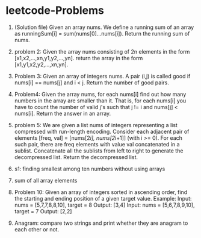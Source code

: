 # leetcode-Problems
1. (Solution file) Given an array nums. We define a running sum of an array as runningSum[i] = sum(nums[0]…nums[i]).
    Return the running sum of nums.
    
  2. problem 2: Given the array nums consisting of 2n elements in the form [x1,x2,...,xn,y1,y2,...,yn].
    return the array in the form [x1,y1,x2,y2,...,xn,yn].
    
  3.  Problem 3: Given an array of integers nums. A pair (i,j) is called good if nums[i] == nums[j] and i < j. Return the number of good pairs.
  
  4. Problem4: Given the array nums, for each nums[i] find out how many numbers in the array are smaller than it. That is, for each nums[i] you have to count the number of valid j's such that j != i and nums[j] < nums[i]. Return the answer in an array.


5. problem 5: We are given a list nums of integers representing a list compressed with run-length encoding.
Consider each adjacent pair of elements [freq, val] = [nums[2*i], nums[2*i+1]] (with i >= 0).  For each such pair, there are freq elements with value val concatenated in a sublist. Concatenate all the sublists from left to right to generate the decompressed list.
Return the decompressed list.

6. s1:  finding smallest among ten numbers without using arrays

7. sum of all array elements
8. Problem 10: Given an array of integers sorted in ascending order, find the starting and ending position of a given target value.
Example: Input: nums = [5,7,7,8,8,10], target = 8
Output: [3,4]
Input: nums = [5,6,7,8,9,10], target = 7
Output: [2,2]

8. Anagram: compare two strings and print whether they are anagram to each other or not.

